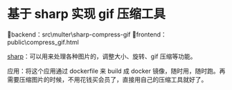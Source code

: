 # 基于 sharp 实现 gif 压缩工具

🌰backend：src\multer\sharp-compress-gif
🌰frontend：public\compress_gif.html

[sharp]()：可以用来处理各种图片的，调整大小、旋转、gif 压缩等功能。

应用：将这个应用通过 dockerfile 来 build 成 docker 镜像，随时用，随时跑。再需要压缩图片的时候，不用花钱买会员了，直接用自己的压缩工具就好了。
